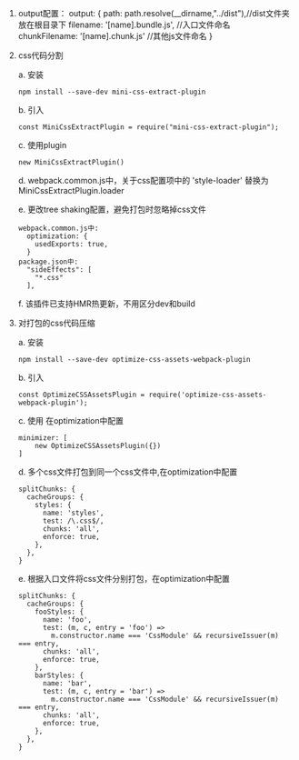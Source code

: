 1. output配置：
  output: {
    path: path.resolve(__dirname,"../dist"),//dist文件夹放在根目录下
    filename: '[name].bundle.js',   //入口文件命名
    chunkFilename: '[name].chunk.js'    //其他js文件命名
  }

2. css代码分割

    a. 安装
    ```
    npm install --save-dev mini-css-extract-plugin
    ```
    b. 引入
    ```
    const MiniCssExtractPlugin = require("mini-css-extract-plugin");
    ```
    c. 使用plugin
    ```
    new MiniCssExtractPlugin()
    ```

    d. webpack.common.js中，关于css配置项中的 'style-loader' 替换为 MiniCssExtractPlugin.loader

    e. 更改tree shaking配置，避免打包时忽略掉css文件
    ```
    webpack.common.js中:
      optimization: {
        usedExports: true,
      }
    package.json中:
      "sideEffects": [
        "*.css"
      ],
      ```
    f. 该插件已支持HMR热更新，不用区分dev和build

3. 对打包的css代码压缩

    a. 安装
    ```
    npm install --save-dev optimize-css-assets-webpack-plugin
    ```
    b. 引入
    ```
    const OptimizeCSSAssetsPlugin = require('optimize-css-assets-webpack-plugin');
    ```
    c. 使用   在optimization中配置
    ```
    minimizer: [
        new OptimizeCSSAssetsPlugin({})
    ]
    ```
    d. 多个css文件打包到同一个css文件中,在optimization中配置
      ```
      splitChunks: {
        cacheGroups: {
          styles: {
            name: 'styles',
            test: /\.css$/,
            chunks: 'all',
            enforce: true,
          },
        },
      }
      ```
    e. 根据入口文件将css文件分别打包，在optimization中配置
      ```
      splitChunks: {
        cacheGroups: {
          fooStyles: {
            name: 'foo',
            test: (m, c, entry = 'foo') =>
              m.constructor.name === 'CssModule' && recursiveIssuer(m) === entry,
            chunks: 'all',
            enforce: true,
          },
          barStyles: {
            name: 'bar',
            test: (m, c, entry = 'bar') =>
              m.constructor.name === 'CssModule' && recursiveIssuer(m) === entry,
            chunks: 'all',
            enforce: true,
          },
        },
      }
      ```
    
